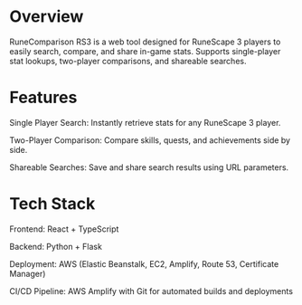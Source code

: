# Overview

RuneComparison RS3 is a web tool designed for RuneScape 3 players to easily search, compare, and share in-game stats. 
Supports single-player stat lookups, two-player comparisons, and shareable searches.

# Features

  Single Player Search: Instantly retrieve stats for any RuneScape 3 player.
  
  Two-Player Comparison: Compare skills, quests, and achievements side by side.
  
  Shareable Searches: Save and share search results using URL parameters.

# Tech Stack

  Frontend: React + TypeScript
  
  Backend: Python + Flask
  
  Deployment: AWS (Elastic Beanstalk, EC2, Amplify, Route 53, Certificate Manager)
  
  CI/CD Pipeline: AWS Amplify with Git for automated builds and deployments
